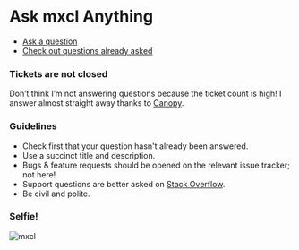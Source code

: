 # Ask mxcl Anything

* [Ask a question](https://github.com/mxcl/AmA/issues/new)
* [Check out questions already asked](https://github.com/mxcl/AmA/issues)

### Tickets are not closed

Don’t think I’m not answering questions because the ticket count is high! I answer almost straight away thanks to [Canopy](https://mxcl.github.com/canopy/).

### Guidelines

* Check first that your question hasn't already been answered.
* Use a succinct title and description.
* Bugs & feature requests should be opened on the relevant issue tracker; not here!
* Support questions are better asked on [Stack Overflow](https://stackoverflow.com).
* Be civil and polite.

### Selfie!

![mxcl](https://codebasesaga.com/foo.jpg)

